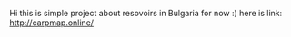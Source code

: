 Hi this is simple project about resovoirs in Bulgaria for now :) here is link: http://carpmap.online/
